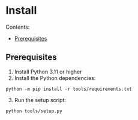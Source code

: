 # Install

Contents:

- [Prerequisites](#prerequisites)

## Prerequisites

1. Install Python 3.11 or higher
2. Install the Python dependencies:
```shell
python -m pip install -r tools/requirements.txt
```
3. Run the setup script:
```shell
python tools/setup.py
```

